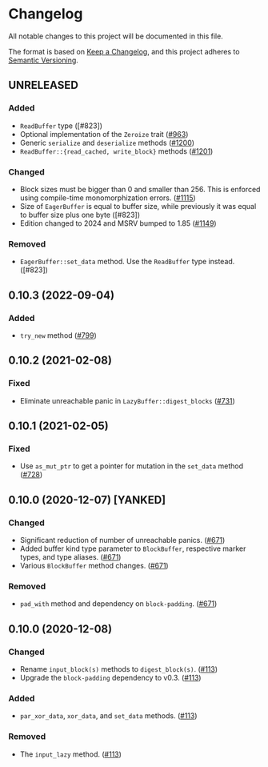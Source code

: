 # Changelog
All notable changes to this project will be documented in this file.

The format is based on [Keep a Changelog](https://keepachangelog.com/en/1.0.0/),
and this project adheres to [Semantic Versioning](https://semver.org/spec/v2.0.0.html).

## UNRELEASED
### Added
- `ReadBuffer` type ([#823])
- Optional implementation of the `Zeroize` trait ([#963])
- Generic `serialize` and `deserialize` methods ([#1200])
- `ReadBuffer::{read_cached, write_block}` methods ([#1201])

### Changed
- Block sizes must be bigger than 0 and smaller than 256.
  This is enforced using compile-time monomorphization errors. ([#1115])
- Size of `EagerBuffer` is equal to buffer size, while previously it was equal
  to buffer size plus one byte ([#823])
- Edition changed to 2024 and MSRV bumped to 1.85 ([#1149])

### Removed
- `EagerBuffer::set_data` method. Use the `ReadBuffer` type instead. ([#823])

[#963]: https://github.com/RustCrypto/utils/pull/963
[#1115]: https://github.com/RustCrypto/utils/pull/1115
[#1115]: https://github.com/RustCrypto/utils/pull/1116
[#1149]: https://github.com/RustCrypto/utils/pull/1149
[#1200]: https://github.com/RustCrypto/utils/pull/1200
[#1201]: https://github.com/RustCrypto/utils/pull/1201

## 0.10.3 (2022-09-04)
### Added
- `try_new` method ([#799])

[#799]: https://github.com/RustCrypto/utils/pull/799

## 0.10.2 (2021-02-08)
### Fixed
- Eliminate unreachable panic in `LazyBuffer::digest_blocks` ([#731])

[#731]: https://github.com/RustCrypto/utils/pull/731

## 0.10.1 (2021-02-05)
### Fixed
- Use `as_mut_ptr` to get a pointer for mutation in the `set_data` method ([#728])

[#728]: https://github.com/RustCrypto/utils/pull/728

## 0.10.0 (2020-12-07) [YANKED]
### Changed
- Significant reduction of number of unreachable panics. ([#671])
- Added buffer kind type parameter to `BlockBuffer`, respective marker types, and type aliases. ([#671])
- Various `BlockBuffer` method changes. ([#671])

### Removed
- `pad_with` method and dependency on `block-padding`. ([#671])

[#671]: https://github.com/RustCrypto/utils/pull/671

## 0.10.0 (2020-12-08)
### Changed
- Rename `input_block(s)` methods to `digest_block(s)`. ([#113])
- Upgrade the `block-padding` dependency to v0.3. ([#113])

### Added
- `par_xor_data`, `xor_data`, and `set_data` methods. ([#113])

### Removed
- The `input_lazy` method. ([#113])

[#113]: https://github.com/RustCrypto/utils/pull/113
